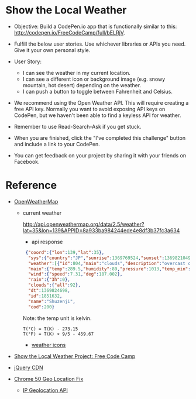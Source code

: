# Show the Local Weather

- Objective: Build a CodePen.io app that is functionally similar to this: http://codepen.io/FreeCodeCamp/full/bELRjV.

- Fulfill the below user stories. Use whichever libraries or APIs you need. Give it your own personal style.

- User Story: 
  - I can see the weather in my current location.
  - I can see a different icon or background image (e.g. snowy mountain, hot desert) depending on the weather.
  - I can push a button to toggle between Fahrenheit and Celsius.

- We recommend using the Open Weather API. This will require creating a free API key. Normally you want to avoid exposing API keys on CodePen, but we haven't been able to find a keyless API for weather.

- Remember to use Read-Search-Ask if you get stuck.

- When you are finished, click the "I've completed this challenge" button and include a link to your CodePen.

- You can get feedback on your project by sharing it with your friends on Facebook.

# Reference
- [OpenWeatherMap](http://openweathermap.org/api)
  - current weather
  
    http://api.openweathermap.org/data/2.5/weather?lat=35&lon=139&APPID=8a933ba984244ede4e8df3b37fc3a634
    
    - api response
    ```JSON
     {"coord":{"lon":139,"lat":35},
      "sys":{"country":"JP","sunrise":1369769524,"sunset":1369821049},
      "weather":[{"id":804,"main":"clouds","description":"overcast clouds","icon":"04n"}],
      "main":{"temp":289.5,"humidity":89,"pressure":1013,"temp_min":287.04,"temp_max":292.04},
      "wind":{"speed":7.31,"deg":187.002},
      "rain":{"3h":0},
      "clouds":{"all":92},
      "dt":1369824698,
      "id":1851632,
      "name":"Shuzenji",
      "cod":200}
    ```
    Note: the temp unit is kelvin. 
    ```
    T(°C) = T(K) - 273.15
    T(°F) = T(K) × 9/5 - 459.67
    ```
    
    - [weather icons](https://openweathermap.org/weather-conditions)
    
- [Show the Local Weather Project: Free Code Camp](https://www.youtube.com/watch?v=eLK28VPJvCE)

- [jQuery CDN](https://code.jquery.com/)

- [Chrome 50 Geo Location Fix](https://www.youtube.com/watch?v=aLKJhOmBjBw&t=0s)
  - [IP Geolocation API](http://ip-api.com/docs/)

